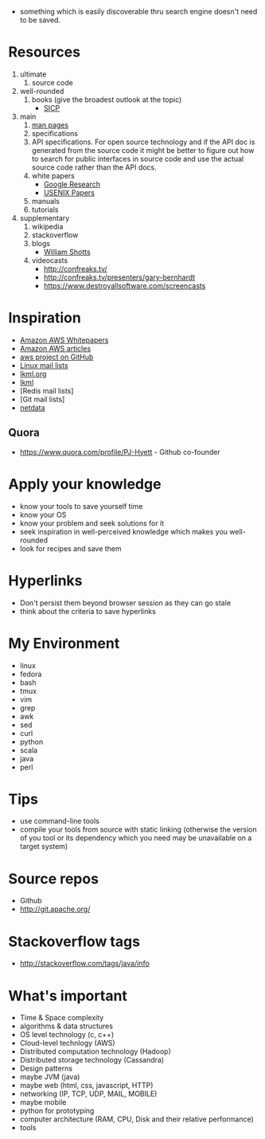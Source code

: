- something which is easily discoverable thru search engine doesn't need to be saved.

# Resources
1. ultimate
    1. source code
1. well-rounded
    1. books (give the broadest outlook at the topic)
        - [SICP](https://mitpress.mit.edu/sicp/full-text/book/book-Z-H-4.html#%_toc_start)
1. main
    1. [man pages](http://www.nongnu.org/man-db/)
    1. specifications
    1. API specifications. For open source technology and if the API doc is generated from the source code it might be better to figure out how to search for public interfaces in source code and use the actual source code rather than the API docs.
    1. white papers
        + [Google Research](http://research.google.com/pubs/papers.html)
        + [USENIX Papers](https://www.usenix.org/)
    1. manuals
    1. tutorials
1. supplementary
    1. wikipedia
    1. stackoverflow
    1. blogs
        - [William Shotts](http://lcorg.blogspot.com/)
    1. videocasts
        - http://confreaks.tv/
        - http://confreaks.tv/presenters/gary-bernhardt
        - https://www.destroyallsoftware.com/screencasts

# Inspiration
- [Amazon AWS Whitepapers](https://aws.amazon.com/whitepapers/)
- [Amazon AWS articles](http://aws.amazon.com/articles)
- [aws project on GitHub](https://github.com/aws)
- [Linux mail lists](http://vger.kernel.org/vger-lists.html)
- [lkml.org](https://lkml.org/)
- [lkml](http://www.tux.org/lkml/)
- [Redis mail lists]
- [Git mail lists]
- [netdata](https://github.com/firehol/netdata)

## Quora
- https://www.quora.com/profile/PJ-Hyett - Github co-founder

# Apply your knowledge
- know your tools to save yourself time
- know your OS
- know your problem and seek solutions for it
- seek inspiration in well-perceived knowledge which makes you well-rounded
- look for recipes and save them

# Hyperlinks
- Don't persist them beyond browser session as they can go stale
- think about the criteria to save hyperlinks

# My Environment
- linux
- fedora
- bash
- tmux
- vim
- grep
- awk
- sed
- curl
- python
- scala
- java
- perl

# Tips
- use command-line tools
- compile your tools from source with static linking (otherwise the version of you tool or its dependency which you need may be unavailable on a target system)

# Source repos
- Github
- http://git.apache.org/

# Stackoverflow tags
- http://stackoverflow.com/tags/java/info

# What's important
- Time & Space complexity
- algorithms & data structures
- OS level technology (c, c++)
- Cloud-level technlogy (AWS)
- Distributed computation technology (Hadoop)
- Distributed storage technology (Cassandra)
- Design patterns
- maybe JVM (java)
- maybe web (html, css, javascript, HTTP)
- networking (IP, TCP, UDP, MAIL, MOBILE)
- maybe mobile
- python for prototyping
- computer architecture (RAM, CPU, Disk and their relative performance)
- tools

